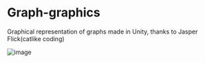 # Graph-graphics
Graphical representation of graphs made in Unity, thanks to Jasper Flick(catlike coding)

![image](https://github.com/Mayokun-Sofowora/Graph-graphics/assets/73405462/75d19cae-c818-49e2-ba4e-177d31794a52)
